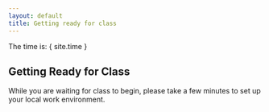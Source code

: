 ```yaml
---
layout: default
title: Getting ready for class
---
```


The time is: { site.time }

## Getting Ready for Class
While you are waiting for class to begin, please take a few minutes to set up your local work environment.
